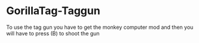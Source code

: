 # GorillaTag-Taggun

To use the tag gun you have to get the monkey computer mod and then you will have to press (B) to shoot the gun
